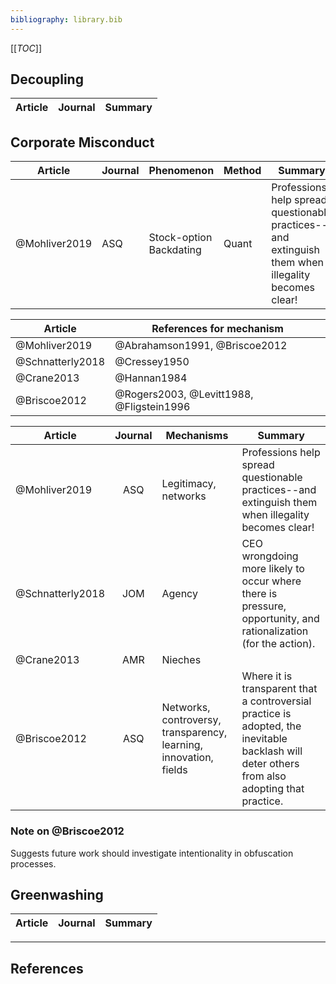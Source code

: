 ```yaml
---
bibliography: library.bib
---
```


[[_TOC_]]

## Decoupling

Article     | Journal   | Summary
---         | :-:       | ---


## Corporate Misconduct

Article             | Journal   | Phenomenon                | Method        | Summary
---                 | ---       | ---                       | ---           | ---------
@Mohliver2019       | ASQ       | Stock-option Backdating   | Quant         | Professions help spread questionable practices--and extinguish them when illegality becomes clear!

Article         | References for mechanism
---             | ------
@Mohliver2019   | @Abrahamson1991, @Briscoe2012
@Schnatterly2018| @Cressey1950
@Crane2013      | @Hannan1984
@Briscoe2012    | @Rogers2003, @Levitt1988, @Fligstein1996

Article             | Journal   | Mechanisms                                                        | Summary    
------              | :-:       | -----------                                                       | -------------------
@Mohliver2019       | ASQ       | Legitimacy, networks                                              | Professions help spread questionable practices--and extinguish them when illegality becomes clear!
@Schnatterly2018    | JOM       | Agency                                                            | CEO wrongdoing more likely to occur where there is pressure, opportunity, and rationalization (for the action).
@Crane2013          | AMR       | Nieches
@Briscoe2012        | ASQ       | Networks, controversy, transparency, learning, innovation, fields | Where it is transparent that a controversial practice is adopted, the inevitable backlash will deter others from also adopting that practice.



### Note on @Briscoe2012

Suggests future work should investigate intentionality in obfuscation processes.

## Greenwashing

Article     | Journal   | Summary
---         | :-:       | ---

---

## References
